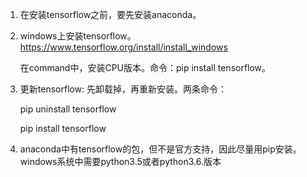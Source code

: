 1. 在安装tensorflow之前，要先安装anaconda。

2. windows上安装tensorflow。https://www.tensorflow.org/install/install_windows

   在command中，安装CPU版本。命令：pip install tensorflow。

3. 更新tensorflow: 先卸载掉，再重新安装。两条命令：

   pip uninstall tensorflow

   pip install tensorflow

4. anaconda中有tensorflow的包，但不是官方支持，因此尽量用pip安装。windows系统中需要python3.5或者python3.6.版本
